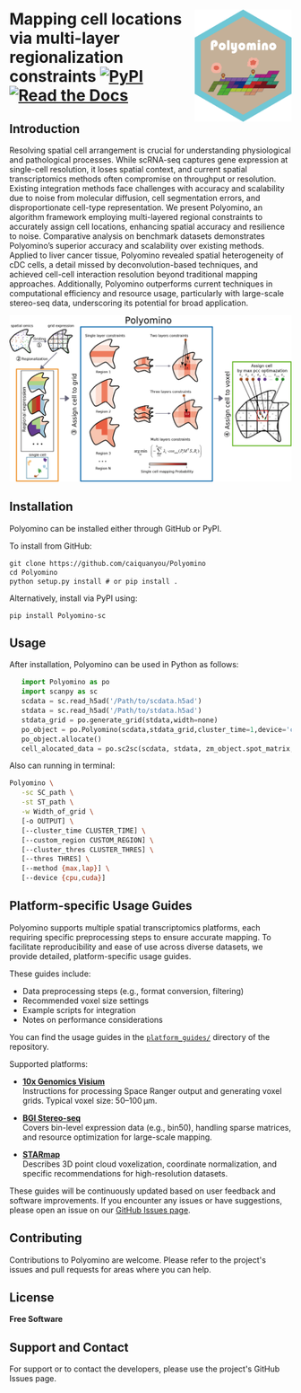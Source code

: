 <img src='logo.png' align="right" height="200" /></a>
Mapping cell locations via multi-layer regionalization constraints
[![PyPI](https://img.shields.io/pypi/v/Polyomino-sc?logo=PyPI)](https://pypi.org/project/Polyomino-sc/)
[![Read the Docs](https://readthedocs.org/projects/polyomino/badge/?version=latest)](https://polyomino.readthedocs.io/en/latest/)
=========================================================================

Introduction
------------
Resolving spatial cell arrangement is crucial for understanding physiological and pathological processes. While scRNA-seq captures gene expression at single-cell resolution, it loses spatial context, and current spatial transcriptomics methods often compromise on throughput or resolution. Existing integration methods face challenges with accuracy and scalability due to noise from molecular diffusion, cell segmentation errors, and disproportionate cell-type representation. We present Polyomino, an algorithm framework employing multi-layered regional constraints to accurately assign cell locations, enhancing spatial accuracy and resilience to noise. Comparative analysis on benchmark datasets demonstrates Polyomino’s superior accuracy and scalability over existing methods. Applied to liver cancer tissue, Polyomino revealed spatial heterogeneity of cDC cells, a detail missed by deconvolution-based techniques, and achieved cell-cell interaction resolution beyond traditional mapping approaches. Additionally, Polyomino outperforms current techniques in computational efficiency and resource usage, particularly with large-scale stereo-seq data, underscoring its potential for broad application.

![](overview.png)

Installation
------------
Polyomino can be installed either through GitHub or PyPI.

To install from GitHub:

    git clone https://github.com/caiquanyou/Polyomino
    cd Polyomino
    python setup.py install # or pip install .

Alternatively, install via PyPI using:

    pip install Polyomino-sc

Usage
-----
After installation, Polyomino can be used in Python as follows:
 ```python
    import Polyomino as po
    import scanpy as sc
    scdata = sc.read_h5ad('/Path/to/scdata.h5ad')
    stdata = sc.read_h5ad('/Path/to/stdata.h5ad')
    stdata_grid = po.generate_grid(stdata,width=none)
    po_object = po.Polyomino(scdata,stdata_grid,cluster_time=1,device='cpu')
    po_object.allocate()
    cell_alocated_data = po.sc2sc(scdata, stdata, zm_object.spot_matrix,thres=0.1,method='max')
 ```
Also can running in terminal:
 ```bash
Polyomino \
    -sc SC_path \
    -st ST_path \
    -w Width_of_grid \
    [-o OUTPUT] \
    [--cluster_time CLUSTER_TIME] \
    [--custom_region CUSTOM_REGION] \
    [--cluster_thres CLUSTER_THRES] \
    [--thres THRES] \
    [--method {max,lap}] \
    [--device {cpu,cuda}]
 ```

## Platform-specific Usage Guides

Polyomino supports multiple spatial transcriptomics platforms, each requiring specific preprocessing steps to ensure accurate mapping. To facilitate reproducibility and ease of use across diverse datasets, we provide detailed, platform-specific usage guides.

These guides include:
- Data preprocessing steps (e.g., format conversion, filtering)
- Recommended voxel size settings
- Example scripts for integration
- Notes on performance considerations

You can find the usage guides in the [`platform_guides/`](https://github.com/caiquanyou/Polyomino/tree/main/platform_guides) directory of the repository.

Supported platforms:

- **[10x Genomics Visium](https://github.com/caiquanyou/Polyomino/blob/main/platform_guides/Visium.md)**  
  Instructions for processing Space Ranger output and generating voxel grids. Typical voxel size: 50–100 μm.

- **[BGI Stereo-seq](https://github.com/caiquanyou/Polyomino/blob/main/platform_guides/Stereo-seq.md)**  
  Covers bin-level expression data (e.g., bin50), handling sparse matrices, and resource optimization for large-scale mapping.

- **[STARmap](https://github.com/caiquanyou/Polyomino/blob/main/platform_guides/STARMAP.md)**  
  Describes 3D point cloud voxelization, coordinate normalization, and specific recommendations for high-resolution datasets.

These guides will be continuously updated based on user feedback and software improvements. If you encounter any issues or have suggestions, please open an issue on our [GitHub Issues page](https://github.com/caiquanyou/Polyomino/issues).


Contributing
------------
Contributions to Polyomino are welcome. Please refer to the project's issues and pull requests for areas where you can help.

License
-------
**Free Software**

Support and Contact
-------------------
For support or to contact the developers, please use the project's GitHub Issues page.
